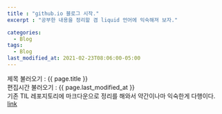 ```yaml
---
title : "github.io 블로그 시작."
excerpt : "공부한 내용을 정리할 겸 liquid 언어에 익숙해져 보자."

categories:
  - Blog
tags:
  - Blog
last_modified_at: 2021-02-23T08:06:00-05:00
---
```


제목 불러오기 : {{ page.title }}<br>
편집시간 불러오기 : {{ page.last_modified_at }}<br>
기존 TIL 레포지토리에 마크다운으로 정리를 해와서 약간이나마 익숙한게 다행이다.<br>
[link](https://devinlife.com/howto%20github%20pages/first-post/)
